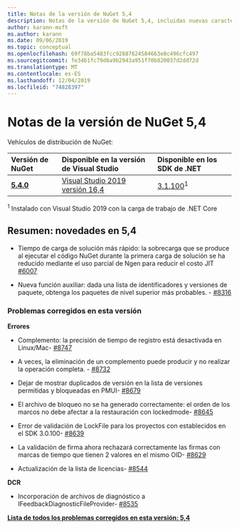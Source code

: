 ```yaml
---
title: Notas de la versión de NuGet 5,4
description: Notas de la versión de NuGet 5,4, incluidas nuevas características, correcciones de errores y DCR.
author: karann-msft
ms.author: karann
ms.date: 09/06/2019
ms.topic: conceptual
ms.openlocfilehash: 69f78ba5483fcc92887624584663e8c496cfc497
ms.sourcegitcommit: fe34b1fc79d6a9b2943a951f70b820037d2dd72d
ms.translationtype: MT
ms.contentlocale: es-ES
ms.lasthandoff: 12/04/2019
ms.locfileid: "74828397"
---
```

# <a name="nuget-54-release-notes"></a>Notas de la versión de NuGet 5,4

Vehículos de distribución de NuGet:

| Versión de NuGet | Disponible en la versión de Visual Studio| Disponible en los SDK de .NET|
|:---|:---|:---|
| [**5.4.0**](https://nuget.org/downloads) | [Visual Studio 2019 versión 16,4](https://visualstudio.microsoft.com/downloads/) | [3.1.100](https://dotnet.microsoft.com/download/dotnet-core/3.1)<sup>1</sup> |

<sup>1</sup> Instalado con Visual Studio 2019 con la carga de trabajo de .NET Core

## <a name="summary-whats-new-in-54"></a>Resumen: novedades en 5,4

* Tiempo de carga de solución más rápido: la sobrecarga que se produce al ejecutar el código NuGet durante la primera carga de solución se ha reducido mediante el uso parcial de Ngen para reducir el costo JIT [#6007](https://github.com/NuGet/Home/issues/6007)

* Nueva función auxiliar: dada una lista de identificadores y versiones de paquete, obtenga los paquetes de nivel superior más probables. - [#8316](https://github.com/NuGet/Home/issues/8316)

### <a name="issues-fixed-in-this-release"></a>Problemas corregidos en esta versión

**Errores**

* Complemento: la precisión de tiempo de registro está desactivada en Linux/Mac- [#8747](https://github.com/NuGet/Home/issues/8747)

* A veces, la eliminación de un complemento puede producir y no realizar la operación completa. - [#8732](https://github.com/NuGet/Home/issues/8732)

* Dejar de mostrar duplicados de versión en la lista de versiones permitidas y bloqueadas en PMUI- [#8679](https://github.com/NuGet/Home/issues/8679)

* El archivo de bloqueo no se ha generado correctamente: el orden de los marcos no debe afectar a la restauración con lockedmode- [#8645](https://github.com/NuGet/Home/issues/8645)

* Error de validación de LockFile para los proyectos con <RuntimeIdentifiers> establecidos en el SDK 3.0.100- [#8639](https://github.com/NuGet/Home/issues/8639)

* La validación de firma ahora rechazará correctamente las firmas con marcas de tiempo que tienen 2 valores en el mismo OID- [#8629](https://github.com/NuGet/Home/issues/8629)

* Actualización de la lista de licencias- [#8544](https://github.com/NuGet/Home/issues/8544)

**DCR**

* Incorporación de archivos de diagnóstico a IFeedbackDiagnosticFileProvider- [#8535](https://github.com/NuGet/Home/issues/8535)

**[Lista de todos los problemas corregidos en esta versión: 5,4](https://github.com/nuget/home/issues?q=is%3Aissue+is%3Aclosed+milestone%3A%225.4")**

